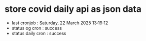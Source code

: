 # store covid daily api as json data

- last cronjob : Saturday, 22 March 2025 13:19:12
- status og cron : success
- status daily cron : success
      
      